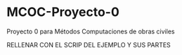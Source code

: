 # MCOC-Proyecto-0
Proyecto 0 para Métodos Computaciones de obras civiles


RELLENAR CON EL SCRIP DEL EJEMPLO Y SUS PARTES
